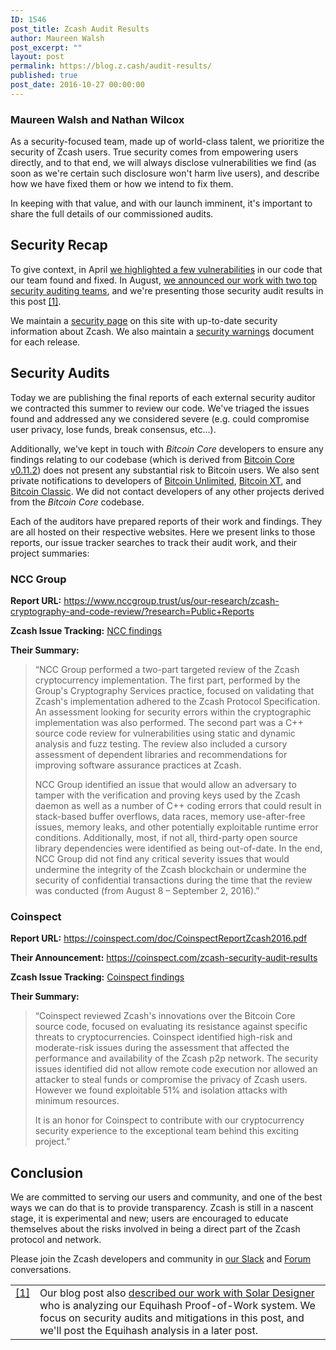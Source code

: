 ```yaml
---
ID: 1546
post_title: Zcash Audit Results
author: Maureen Walsh
post_excerpt: ""
layout: post
permalink: https://blog.z.cash/audit-results/
published: true
post_date: 2016-10-27 00:00:00
---
```

<h3 class="author">Maureen Walsh and Nathan Wilcox</h3>
As a security-focused team, made up of world-class talent, we prioritize the security of Zcash users. True security comes from empowering users directly, and to that end, we will always disclose vulnerabilities we find (as soon as we're certain such disclosure won't harm live users), and describe how we have fixed them or how we intend to fix them.

In keeping with that value, and with our launch imminent, it's important to share the full details of our commissioned audits.
<div id="security-recap" class="section">
<h2>Security Recap</h2>
To give context, in April <a class="reference external" href="/fixing-zcash-vulns/">we highlighted a few vulnerabilities</a> in our code that our team found and fixed. In August, <a class="reference external" href="/auditing-zcash/">we announced our work with two top security auditing teams</a>, and we're presenting those security audit results in this post <a id="id1" class="footnote-reference" href="/audit-results#id2">[1]</a>.

We maintain a <a class="reference external" href="https://z.cash/support/security.html">security page</a> on this site with up-to-date security information about Zcash. We also maintain a <a class="reference external" href="https://github.com/zcash/zcash/blob/master/doc/security-warnings.md">security warnings</a> document for each release.

</div>
<div id="security-audits" class="section">
<h2>Security Audits</h2>
Today we are publishing the final reports of each external security auditor we contracted this summer to review our code. We've triaged the issues found and addressed any we considered severe (e.g. could compromise user privacy, lose funds, break consensus, etc...).

Additionally, we've kept in touch with <cite>Bitcoin Core</cite> developers to ensure any findings relating to our codebase (which is derived from <a class="reference external" href="https://github.com/bitcoin/bitcoin/releases/tag/v0.11.2">Bitcoin Core v0.11.2</a>) does not present any substantial risk to Bitcoin users. We also sent private notifications to developers of <a class="reference external" href="https://www.bitcoinunlimited.info/">Bitcoin Unlimited</a>, <a class="reference external" href="https://bitcoinxt.software/">Bitcoin XT</a>, and <a class="reference external" href="https://bitcoinclassic.com/">Bitcoin Classic</a>. We did not contact developers of any other projects derived from the <cite>Bitcoin Core</cite> codebase.

Each of the auditors have prepared reports of their work and findings. They are all hosted on their respective websites. Here we present links to those reports, our issue tracker searches to track their audit work, and their project summaries:
<div id="ncc-group" class="section">
<h3>NCC Group</h3>
<div class="zecc-paragraph-small-margin docutils container">

<strong>Report URL:</strong> <a class="reference external" href="https://www.nccgroup.trust/us/our-research/zcash-cryptography-and-code-review/?research=Public+Reports">https://www.nccgroup.trust/us/our-research/zcash-cryptography-and-code-review/?research=Public+Reports</a>

<strong>Zcash Issue Tracking:</strong> <a class="reference external" href="https://github.com/zcash/zcash/issues?utf8=%E2%9C%93&amp;q=label%3A%22NCC%20finding%22">NCC findings</a>

<strong>Their Summary:</strong>
<blockquote>“NCC Group performed a two-part targeted review of the Zcash cryptocurrency implementation. The first part, performed by the Group's Cryptography Services practice, focused on validating that Zcash's implementation adhered to the Zcash Protocol Specification. An assessment looking for security errors within the cryptographic implementation was also performed. The second part was a C++ source code review for vulnerabilities using static and dynamic analysis and fuzz testing. The review also included a cursory assessment of dependent libraries and recommendations for improving software assurance practices at Zcash.

NCC Group identified an issue that would allow an adversary to tamper with the verification and proving keys used by the Zcash daemon as well as a number of C++ coding errors that could result in stack-based buffer overflows, data races, memory use-after-free issues, memory leaks, and other potentially exploitable runtime error conditions. Additionally, most, if not all, third-party open source library dependencies were identified as being out-of-date. In the end, NCC Group did not find any critical severity issues that would undermine the integrity of the Zcash blockchain or undermine the security of confidential transactions during the time that the review was conducted (from August 8 – September 2, 2016).”</blockquote>
</div>
</div>
<div id="coinspect" class="section">
<h3>Coinspect</h3>
<div class="zecc-paragraph-small-margin docutils container">

<strong>Report URL:</strong> <a class="reference external" href="https://coinspect.com/doc/CoinspectReportZcash2016.pdf">https://coinspect.com/doc/CoinspectReportZcash2016.pdf</a>

<strong>Their Announcement:</strong> <a class="reference external" href="https://coinspect.com/zcash-security-audit-results">https://coinspect.com/zcash-security-audit-results</a>

<strong>Zcash Issue Tracking:</strong> <a class="reference external" href="https://github.com/zcash/zcash/issues?utf8=%E2%9C%93&amp;q=label%3A%22Coinspect%20Finding%22">Coinspect findings</a>

<strong>Their Summary:</strong>
<blockquote>“Coinspect reviewed Zcash's innovations over the Bitcoin Core source code, focused on evaluating its resistance against specific threats to cryptocurrencies. Coinspect identified high-risk and moderate-risk issues during the assessment that affected the performance and availability of the Zcash p2p network. The security issues identified did not allow remote code execution nor allowed an attacker to steal funds or compromise the privacy of Zcash users. However we found exploitable 51% and isolation attacks with minimum resources.

It is an honor for Coinspect to contribute with our cryptocurrency security experience to the exceptional team behind this exciting project.”</blockquote>
</div>
</div>
</div>
<div id="conclusion" class="section">
<h2>Conclusion</h2>
We are committed to serving our users and community, and one of the best ways we can do that is to provide transparency. Zcash is still in a nascent stage, it is experimental and new; users are encouraged to educate themselves about the risks involved in being a direct part of the Zcash protocol and network.

Please join the Zcash developers and community in <a class="reference external" href="https://inviteme.z.cash/">our Slack</a> and <a class="reference external" href="https://forum.z.cash/">Forum</a> conversations.
<table id="id2" class="docutils footnote" frame="void" rules="none"><colgroup><col class="label" /><col /></colgroup>
<tbody valign="top">
<tr>
<td class="label"><a class="fn-backref" href="/audit-results#id1">[1]</a></td>
<td>Our blog post also <a class="reference external" href="/auditing-zcash#auditors-and-consultants">described our work with Solar Designer</a> who is analyzing our Equihash Proof-of-Work system. We focus on security audits and mitigations in this post, and we'll post the Equihash analysis in a later post.</td>
</tr>
</tbody>
</table>
</div>
&nbsp;